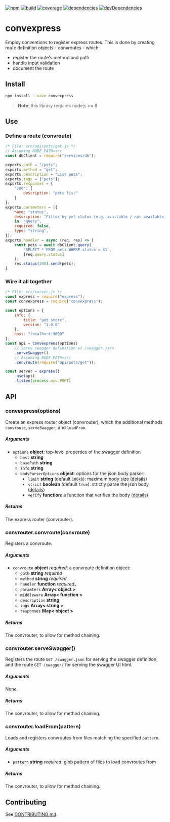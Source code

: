 [![npm](https://badge.fury.io/js/convexpress.svg)](https://badge.fury.io/js/convexpress)
[![build](https://travis-ci.org/staticdeploy/convexpress.svg?branch=master)](https://travis-ci.org/staticdeploy/convexpress)
[![coverage](https://codecov.io/github/staticdeploy/convexpress/coverage.svg?branch=master)](https://codecov.io/github/staticdeploy/convexpress?branch=master)
[![dependencies](https://david-dm.org/staticdeploy/convexpress.svg)](https://david-dm.org/staticdeploy/convexpress)
[![devDependencies](https://david-dm.org/staticdeploy/convexpress/dev-status.svg)](https://david-dm.org/staticdeploy/convexpress#info=devDependencies)

# convexpress

Employ conventions to register express routes. This is done by creating route
definition objects - convroutes - which:

* register the route's method and path
* handle input validation
* document the route

## Install

```sh
npm install --save convexpress
```

> **Note**: this library requires nodejs >= 8

## Use

### Define a route (convroute)

```js
/* File: src/api/pets/get.js */
// Assuming NODE_PATH=src
const dbClient = require("services/db");

exports.path = "/pets";
exports.method = "get";
exports.description = "List pets";
exports.tags = ["pets"];
exports.responses = {
    "200": {
        description: "pets list"
    }
};
exports.parameters = [{
    name: "status",
    description: "Filter by pet status (e.g. available / not available)",
    in: "query",
    required: false,
    type: "string",
}];
exports.handler = async (req, res) => {
    const pets = await dbClient.query(
        `SELECT * FROM pets WHERE status = $1`,
        [req.query.status]
    );
    res.status(200).send(pets);
}
```

### Wire it all together

```js
/* File: src/server.js */
const express = require("express");
const convexpress = require("convexpress");

const options = {
    info: {
        title: "pet store",
        version: "1.0.0"
    },
    host: "localhost:3000"
};
const api = convexpress(options)
    // Serve swagger definition at /swagger.json
    .serveSwagger()
    // Assuming NODE_PATH=src
    .convroute(require("api/pets/get"));

const server = express()
    .use(api)
    .listen(process.env.PORT)
```

## API

### convexpress(options)

Create an express router object (convrouter), which the additional methods
`convroute`, `serveSwagger`, and `loadFrom`.

##### Arguments

* `options` **object**: top-level properties of the swagger definition
  * `host` **string**
  * `basePath` **string**
  * `info` **string**
  * `bodyParserOptions` **object**: options for the json body parser:
    * `limit` **string** (default `100kb`): maximum body size
      ([details](https://github.com/expressjs/body-parser#limit))
    * `strict` **boolean** (default `true`): strictly parse the json body
      ([details](https://github.com/expressjs/body-parser#strict))
    * `verify` **function**: a function that verifies the body
      ([details](https://github.com/expressjs/body-parser#verify))

##### Returns

The express router (convrouter).

### convrouter.convroute(convroute)

Registers a convroute.

##### Arguments

* `convroute` **object** _required_: a convroute definition object:
  * `path` **string** _required_
  * `method` **string** _required_
  * `handler` **function** _required__
  * `paramters` **Array< object >**
  * `middleware` **Array< function >**
  * `description` **string**
  * `tags` **Array< string >**
  * `responses` **Map< object >**

##### Returns

The convrouter, to allow for method chaining.

### convrouter.serveSwagger()

Registers the route `GET /swagger.json` for serving the swagger definition, and
the route `GET /swagger/` for serving the swagger UI html.

##### Arguments

None.

##### Returns

The convrouter, to allow for method chaining.

### convrouter.loadFrom(pattern)

Loads and registers convroutes from files matching the specified `pattern`.

##### Arguments

* `pattern` **string** _required_:
  [glob pattern](https://github.com/isaacs/node-glob) of files to load
  convroutes from

##### Returns

The convrouter, to allow for method chaining.

## Contributing

See [CONTRIBUTING.md](./CONTRIBUTING.md).
